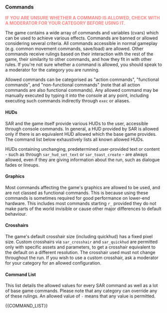 ### Commands

<span style="color:#ff8888;font-weight:bold;">
IF YOU ARE UNSURE WHETHER A COMMAND IS ALLOWED, CHECK WITH A MODERATOR FOR YOUR
CATEGORY BEFORE USING IT.
</span>

The game contains a wide array of commands and variables (cvars) which can be used to
achieve various effects. Commands are banned or allowed considering several criteria.
All commands accessible in normal gameplay (e.g. common movement commands, save/load)
are allowed. Other commands receive rulings based on their interaction with the rest
of the game, their similarity to other commands, and how they fit in with other rules.
If you're not sure whether a command is allowed, you should speak to a moderator for
the category you are running.

Allowed commands can be categorised as "action commands", "functional commands", and
"non-functional commands" (note that all action commands are also functional
commands). Any allowed command may be manually executed by typing it into the console
at any point, including executing such commands indirectly through `exec` or aliases.

#### HUDs

SAR and the game itself provide various HUDs to the user, accessible through console
commands. In general, a HUD provided by SAR is allowed only if there is an equivalent
HUD allowed which the base game provides. The command list below exhaustively lists
all known allowed HUDs.

HUDs containing unchanging, predetermined user-provided text or content - such as
through `sar_hud_set_text` or `sar_toast_create` - are always allowed, even if they
are giving information about the run, such as dialogue fades or lineups.

#### Graphics

Most commands affecting the game's graphics are allowed to be used, and are not
classed as functional commands. This is because using these commands is sometimes
required for good performance on lower-end hardware. This includes most commands
starting `r_` provided they do not make parts of the world invisible or cause other
major differences to default behaviour.

#### Crosshairs

The game's default crosshair size (including quickhud) has a fixed pixel size.
Custom crosshairs via `sar_crosshair` and `sar_quickhud` are permitted only with
specific assets and parameters, to get a crosshair equivalent to the default on
a different resolution. The crosshair used must not change throughout the run.
If you wish to use a custom crosshair, ask a moderator for your category for an
allowed configuration.

#### Command List

This list details the allowed values for every SAR command as well as a lot of base
game commands. Please note that any category can override any of these rulings.
An allowed value of `-` means that any value is permitted.

{{COMMAND_LIST}}
